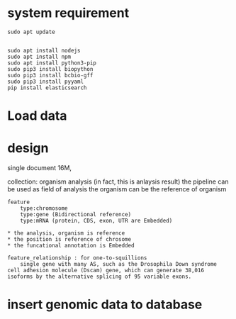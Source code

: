 
# system requirement

```
sudo apt update


sudo apt install nodejs
sudo apt install npm
sudo apt install python3-pip
sudo pip3 install biopython
sudo pip3 install bcbio-gff
sudo pip3 install pyyaml
pip install elasticsearch

```

# Load data
 


# design
single document 16M, 

collection: 
	organism
	analysis (in fact, this is anlaysis result)
		the pipeline can be used as field of analysis
		the organism can be the reference of organism

	feature
		type:chromosome
		type:gene (Bidirectional reference) 
		type:mRNA (protein, CDS, exon, UTR are Embedded)
		
	* the analysis, organism is reference
	* the position is reference of chrosome
	* the funcational annotation is Embedded
		
	feature_relationship : for one-to-squillions
		single gene with many AS, such as the Drosophila Down syndrome cell adhesion molecule (Dscam) gene, which can generate 38,016 isoforms by the alternative splicing of 95 variable exons.


# insert genomic data to database
